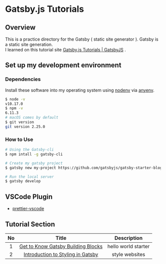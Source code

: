 # Gatsby.js Tutorials
## Overview
This is a practice directory for the Gatsby ( static site generator ).
Gatsby is a static site generation.<br>
I learned on this tutorial site [Gatsby.js Tutorials | GatsbyJS](https://www.gatsbyjs.org/tutoria) .

## Set up my development environment
### Dependencies
Install these software into my operating system using [nodenv](https://github.com/nodenv/nodenv) via [anyenv](https://github.com/anyenv/anyenv).

```sh
$ node -v
v10.17.0
$ npm -v
6.11.3
# macOS comes by default
$ git version
git version 2.25.0
```

### How to Use

```sh
# Using the Gatsby-cli
$ npm intall -g gatsby-cli

# Create my gatsby project
$ gatsby new my-project https://github.com/gatsbyjs/gatsby-starter-blog

# Run the local server
$ gatsby develop
```

## VSCode Plugin
- [prettier-vscode](https://github.com/prettier/prettier-vscode)

## Tutorial Section

| No | Title | Description |
| :---: | :---: | :---: |
| 1 | [Get to Know Gatsby Building Blocks](https://github.com/yossiee/til/tree/master/Front-end/static-site-generator/gatsby-tutorial/hello-world) | hello world starter |
| 2 | [Introduction to Styling in Gatsby](https://github.com/yossiee/til/tree/master/Front-end/static-site-generator/gatsby-tutorial/tutorial-part-two) | style websites |
